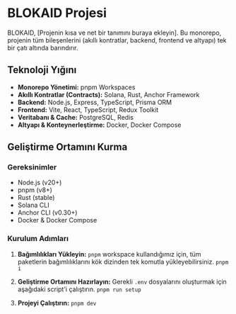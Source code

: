 # BLOKAID Projesi

BLOKAID, [Projenin kısa ve net bir tanımını buraya ekleyin]. Bu monorepo, projenin tüm bileşenlerini (akıllı kontratlar, backend, frontend ve altyapı) tek bir çatı altında barındırır.

## Teknoloji Yığını

- **Monorepo Yönetimi:** pnpm Workspaces
- **Akıllı Kontratlar (Contracts):** Solana, Rust, Anchor Framework
- **Backend:** Node.js, Express, TypeScript, Prisma ORM
- **Frontend:** Vite, React, TypeScript, Redux Toolkit
- **Veritabanı & Cache:** PostgreSQL, Redis
- **Altyapı & Konteynerleştirme:** Docker, Docker Compose

## Geliştirme Ortamını Kurma

### Gereksinimler
- Node.js (v20+)
- pnpm (v8+)
- Rust (stable)
- Solana CLI
- Anchor CLI (v0.30+)
- Docker & Docker Compose

### Kurulum Adımları

1.  **Bağımlılıkları Yükleyin:**
    `pnpm` workspace kullandığımız için, tüm paketlerin bağımlılıklarını kök dizinden tek komutla yükleyebilirsiniz.
    `pnpm i`

2.  **Geliştirme Ortamını Hazırlayın:**
    Gerekli `.env` dosyalarını oluşturmak için aşağıdaki script'i çalıştırın.
    `pnpm run setup`

3.  **Projeyi Çalıştırın:**
    `pnpm dev`
